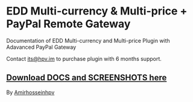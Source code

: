 # EDD Multi-currency & Multi-price + PayPal Remote Gateway

Documentation of EDD Multi-currency and Multi-price Plugin with Adavanced PayPal Gateway

Contact its@hpv.im to purchase plugin with 6 months support.

## [Download DOCS and SCREENSHOTS here](https://github.com/amirhosseinhpv/edd-upmc/releases/download/0.0.0/edd-paypal-ultimate.pdf)

By [Amirhosseinhpv](https://amirhosseinhpv.com/)
